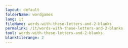 ```yaml
---
layout: default
folderName: wordgames
lang: it
fileName: words-with-these-letters-and-2-blanks
permalink: /it/words-with-these-letters-and-2-blanks
tool: words-with-these-letters-and-2-blanks
blanktilerange: 2
---
```

